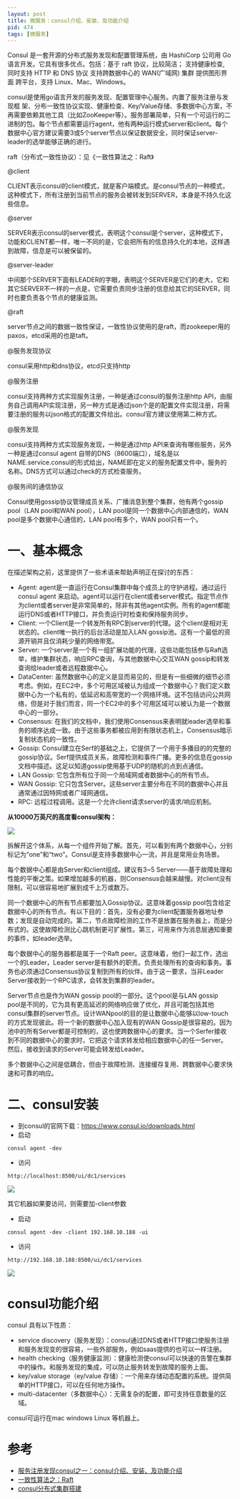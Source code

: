 ```yaml
---
layout: post
title: 微服务：consul介绍、安装、及功能介绍
pid: 474
tags: [微服务]
---
```


Consul 是一套开源的分布式服务发现和配置管理系统，由 HashiCorp 公司用 Go 语言开发。它具有很多优点。包括：基于 raft 协议，比较简洁； 支持健康检查, 同时支持 HTTP 和 DNS 协议 支持跨数据中心的 WAN(广域网) 集群 提供图形界面 跨平台，支持 Linux、Mac、Windows。

consul是使用go语言开发的服务发现、配置管理中心服务。内置了服务注册与发现框 架、分布一致性协议实现、健康检查、Key/Value存储、多数据中心方案，不再需要依赖其他工具（比如ZooKeeper等）。服务部署简单，只有一个可运行的二进制的包。每个节点都需要运行agent，他有两种运行模式server和client。每个数据中心官方建议需要3或5个server节点以保证数据安全，同时保证server-leader的选举能够正确的进行。

raft（分布式一致性协议）：见《一致性算法之：Raft》

@client

CLIENT表示consul的client模式，就是客户端模式。是consul节点的一种模式，这种模式下，所有注册到当前节点的服务会被转发到SERVER，本身是不持久化这些信息。

@server

SERVER表示consul的server模式，表明这个consul是个server，这种模式下，功能和CLIENT都一样，唯一不同的是，它会把所有的信息持久化的本地，这样遇到故障，信息是可以被保留的。

@server-leader

中间那个SERVER下面有LEADER的字眼，表明这个SERVER是它们的老大，它和其它SERVER不一样的一点是，它需要负责同步注册的信息给其它的SERVER，同时也要负责各个节点的健康监测。

@raft

server节点之间的数据一致性保证，一致性协议使用的是raft，而zookeeper用的paxos，etcd采用的也是taft。

@服务发现协议

consul采用http和dns协议，etcd只支持http

@服务注册

consul支持两种方式实现服务注册，一种是通过consul的服务注册http API，由服务自己调用API实现注册，另一种方式是通过json个是的配置文件实现注册，将需要注册的服务以json格式的配置文件给出。consul官方建议使用第二种方式。

@服务发现

consul支持两种方式实现服务发现，一种是通过http API来查询有哪些服务，另外一种是通过consul agent 自带的DNS（8600端口），域名是以NAME.service.consul的形式给出，NAME即在定义的服务配置文件中，服务的名称。DNS方式可以通过check的方式检查服务。

@服务间的通信协议

Consul使用gossip协议管理成员关系、广播消息到整个集群，他有两个gossip  pool（LAN pool和WAN pool），LAN pool是同一个数据中心内部通信的，WAN pool是多个数据中心通信的，LAN pool有多个，WAN pool只有一个。

# 一、基本概念

在描述架构之前，这里提供了一些术语来帮助声明正在探讨的东西：

+ Agent: agent是一直运行在Consul集群中每个成员上的守护进程。通过运行 consul agent 来启动。agent可以运行在client或者server模式。指定节点作为client或者server是非常简单的，除非有其他agent实例。所有的agent都能运行DNS或者HTTP接口，并负责运行时检查和保持服务同步。
+ Client: 一个Client是一个转发所有RPC到server的代理。这个client是相对无状态的。client唯一执行的后台活动是加入LAN gossip池。这有一个最低的资源开销并且仅消耗少量的网络带宽。
+ Server: 一个server是一个有一组扩展功能的代理，这些功能包括参与Raft选举，维护集群状态，响应RPC查询，与其他数据中心交互WAN gossip和转发查询给leader或者远程数据中心。
+ DataCenter: 虽然数据中心的定义是显而易见的，但是有一些细微的细节必须考虑。例如，在EC2中，多个可用区域被认为组成一个数据中心？我们定义数据中心为一个私有的，低延迟和高带宽的一个网络环境。这不包括访问公共网络，但是对于我们而言，同一个EC2中的多个可用区域可以被认为是一个数据中心的一部分。
+ Consensus: 在我们的文档中，我们使用Consensus来表明就leader选举和事务的顺序达成一致。由于这些事务都被应用到有限状态机上，Consensus暗示复制状态机的一致性。
+ Gossip: Consul建立在Serf的基础之上，它提供了一个用于多播目的的完整的gossip协议。Serf提供成员关系，故障检测和事件广播。更多的信息在gossip文档中描述。这足以知道gossip使用基于UDP的随机的点到点通信。
+ LAN Gossip: 它包含所有位于同一个局域网或者数据中心的所有节点。
+ WAN Gossip: 它只包含Server。这些server主要分布在不同的数据中心并且通常通过因特网或者广域网通信。
+ RPC: 远程过程调用。这是一个允许client请求server的请求/响应机制。

**从10000万英尺的高度看consul架构：**

![](/uploads/2019/08/21-04.png)

拆解开这个体系，从每一个组件开始了解。首先，可以看到有两个数据中心，分别标记为“one”和“two”。Consul是支持多数据中心一流，并且是常用业务场景。

每个数据中心都是由Server和client组成。建议有3~5 Server——基于故障处理和性能的平衡之策。如果增加越多的机器，则Consensus会越来越慢。对client没有限制，可以很容易地扩展到成千上万或数万。

同一个数据中心的所有节点都要加入Gossip协议。这意味着gossip pool包含给定数据中心的所有节点。有以下目的：首先，没有必要为client配置服务器地址参数；发现是自动完成的。第二，节点故障检测的工作不是放置在服务器上，而是分布式的。这使故障检测比心跳机制更可扩展性。第三，可用来作为消息层通知重要的事件，如leader选举。

每个数据中心的服务器都是属于一个Raft peer。这意味着，他们一起工作，选出一个的Leader，Leader server是有额外的职责。负责处理所有的查询和事务。事务也必须通过Consensus协议复制到所有的伙伴。由于这一要求，当非Leader Server接收到一个RPC请求，会转发到集群的leader。

Server节点也是作为WAN gossip pool的一部分。这个pool是与LAN gossip pool是不同的，它为具有更高延迟的网络响应做了优化，并且可能包括其他consul集群的server节点。设计WANpool的目的是让数据中心能够以low-touch的方式发现彼此。将一个新的数据中心加入现有的WAN Gossip是很容易的。因为池中的所有Server都是可控制的，这也使跨数据中心的要求。当一个Serfer接收到不同的数据中心的要求时，它把这个请求转发给相应数据中心的任一Server。然后，接收到请求的Server可能会转发给Leader。

多个数据中心之间是低耦合，但由于故障检测、连接缓存复用、跨数据中心要求快速和可靠的响应。

# 二、consul安装

+ 到consul的官网下载：https://www.consul.io/downloads.html
+ 启动

```
consul agent -dev
```
+ 访问

```
http://localhost:8500/ui/dc1/services
```

![](/uploads/2019/08/21-05.png)


其它机器如果要访问，则需要加-client参数

+ 启动

```
consul agent -dev -client 192.168.10.188 -ui
```
+ 访问

```
http://192.168.10.188:8500/ui/dc1/services
```

![](/uploads/2019/08/21-06.png)

# consul功能介绍

consul 具有以下性质：

+ service discovery（服务发现）：consul通过DNS或者HTTP接口使服务注册和服务发现变的很容易，一些外部服务，例如saas提供的也可以一样注册。
+ health checking（服务健康监测）：健康检测使consul可以快速的告警在集群中的操作。和服务发现的集成，可以防止服务转发到故障的服务上面。
+ key/value storage（ey/value 存储）：一个用来存储动态配置的系统。提供简单的HTTP接口，可以在任何地方操作。
+ multi-datacenter（多数据中心）：无需复杂的配置，即可支持任意数量的区域。

consul可运行在mac windows Linux 等机器上。

# 参考

+ [服务注册发现consul之一：consul介绍、安装、及功能介绍](https://www.cnblogs.com/duanxz/p/7053301.html)
+ [一致性算法之：Raft](https://www.cnblogs.com/duanxz/p/3634744.html)
+ [consul分布式集群搭建](https://www.cnblogs.com/duanxz/p/10564502.html)
